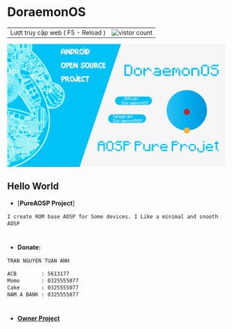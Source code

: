 # DoraemonOS 
<table>
  <tr>
    <td>Lượt truy cập web ( F5 - Reload )</td>
    <td><img src="https://profile-counter.glitch.me/DoraemonOS/count.svg" alt="vistor count" height="30" /></td>
  </tr>
</table>
<img src="https://raw.githubusercontent.com/DoraemonOS/.github/12/profile/README.png"> 

## Hello World
* [**PureAOSP Project**]
```infomations
I create ROM base AOSP for Some devices. I Like a minimal and snooth AOSP
```
#
* **Donate:**
```name
TRAN NGUYEN TUAN ANH
```
```bank
ACB        : 5613177
Momo       : 0325555077
Cake       : 0325555077
NAM A BANK : 0325555077
```
#
* [**Owner Project**](https://t.me/KernelPanix)
